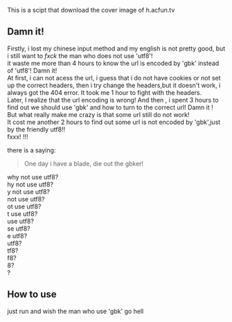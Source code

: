 This is a scipt that download the cover image of h.acfun.tv
 
Damn it!
-----------
Firstly, i lost my chinese input method and my english is not pretty good, but i still want to  *fxck* the man who does not use 'utf8'!  
it waste me more than 4 hours to know the url is encoded by 'gbk' instead of 'utf8'! Damn it!  
At first, i can not acess the url, i guess that i do not have cookies or not set up the correct headers, then i try change the headers,but it doesn't work,
i always got the 404 error. It took me 1 hour to fight with the headers.  
Later, I realize that the url encoding is wrong! And then , i spent 3 hours to find out we should use 'gbk' and  how to turn to the correct url!
Damn it !  
But what really make me crazy is that some url still do not work!  
It cost me another 2 hours to find out some url is not encoded by 'gbk',just by the friendly utf8!!  
fxxx! !!!

there is a saying:

> One day i have a blade, die out the gbker!

why not use utf8?  
hy not use utf8?  
y not use utf8?  
not use utf8?  
ot use utf8?  
t use utf8?  
use utf8?  
se utf8?  
e utf8?  
utf8?  
tf8?  
f8?  
8?  
?  


How to use
--------------
just run and wish the man who use 'gbk' go hell



